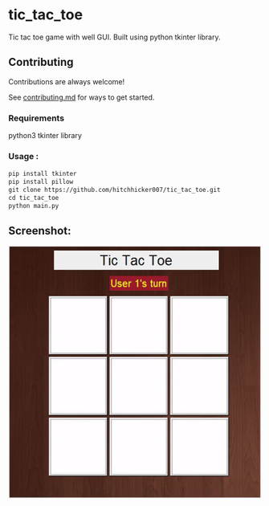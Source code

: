 # tic_tac_toe
Tic tac toe game with well GUI. Built using python tkinter library.

## Contributing

Contributions are always welcome!

See [contributing.md](https://github.com/hitchhicker007/tic_tac_toe/blob/master/contributing.md) for ways to get started.

### Requirements
python3
tkinter library

### Usage :
```
pip install tkinter
pip install pillow
git clone https://github.com/hitchhicker007/tic_tac_toe.git 
cd tic_tac_toe
python main.py
```

## Screenshot:
![Demo](imgs/ss.gif)
